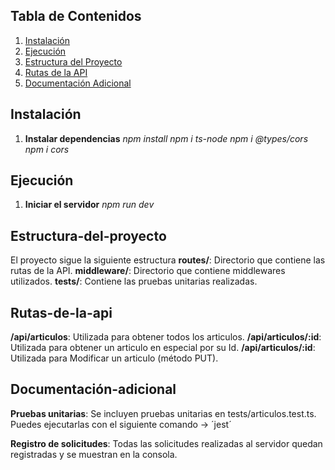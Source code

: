 ## Tabla de Contenidos

1. [Instalación](#instalación)
2. [Ejecución](#ejecución)
3. [Estructura del Proyecto](#estructura-del-proyecto)
4. [Rutas de la API](#rutas-de-la-api)
5. [Documentación Adicional](#documentación-adicional)

## Instalación
1. **Instalar dependencias**
*npm install*
*npm i ts-node*
*npm i @types/cors*
*npm i cors*

## Ejecución
1. **Iniciar el servidor**
*npm run dev*

## Estructura-del-proyecto
El proyecto sigue la siguiente estructura
**routes/**: Directorio que contiene las rutas de la API.
**middleware/**: Directorio que contiene middlewares utilizados.
**tests/**: Contiene las pruebas unitarias realizadas.

## Rutas-de-la-api
**/api/articulos**: Utilizada para obtener todos los articulos.
**/api/articulos/:id**: Utilizada para obtener un articulo en especial por su Id.
**/api/articulos/:id**: Utilizada para Modificar un articulo (método PUT).

## Documentación-adicional
**Pruebas unitarias**: Se incluyen pruebas unitarias en tests/articulos.test.ts. 
Puedes ejecutarlas con el siguiente comando -> ´jest´

**Registro de solicitudes**: Todas las solicitudes realizadas al servidor quedan registradas y se muestran en la consola.